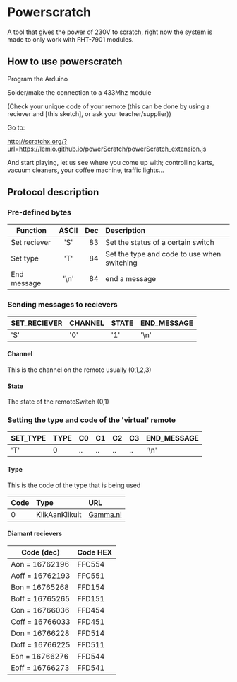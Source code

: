 # Powerscratch
A tool that gives the power of 230V to scratch, right now the system is made to only work with FHT-7901 modules.

## How to use powerscratch

Program the Arduino

Solder/make the connection to a 433Mhz module


[logo]:  https://lemio.github.io/powerScratch/images/powerScratch_3.jpg "KlikAanKlikUit (KAKU)"
[logo]:  https://lemio.github.io/powerScratch/images/powerScratch_2.jpg "Promax"
[logo]:  https://lemio.github.io/powerScratch/images/powerScratch_1.jpg "FHT-7901 Diamant"

(Check your unique code of your remote (this can be done by using a reciever and [this sketch], or ask your teacher/supplier))

Go to:

http://scratchx.org/?url=https://lemio.github.io/powerScratch/powerScratch_extension.js

And start playing, let us see where you come up with; controlling karts, vacuum cleaners, your coffee machine, traffic lights...

## Protocol description

### Pre-defined bytes

| Function      | ASCII         | Dec   | Description |
| ------------- |:-------------:| -----:|:---|
| Set reciever  | 'S'           | 83    |Set the status of a certain switch|
| Set type      | 'T'           | 84    |Set the type and code to use when switching|
| End message   | '\n'          | 84    |end a message|

### Sending messages to recievers

|SET_RECIEVER|CHANNEL|STATE|END_MESSAGE|
|:---    |:---  |:---|:--         |
|'S'     |'0'   |'1' |'\n'       |

#### Channel
This is the channel on the remote usually (0,1,2,3)

#### State
The state of the remoteSwitch (0,1)

### Setting the type and code of the 'virtual' remote

|SET_TYPE|TYPE|C0|C1|C2|C3|END_MESSAGE|
|:---      |:---  |:---|:----|:---|:---|:---         |
|'T'     |0   |..|..|..|..|'\n'       |

#### Type
This is the code of the type that is being used

| Code | Type | URL |
|:---|:---|:---|
|0|KlikAanKlikuit|[Gamma.nl](https://www.gamma.nl/assortiment/klikaanklikuit-schakelset-apa3-1500r/p/B364802?q=fh_location%3d%2f%2fcatalog01%2fnl_NL%2f%24s%3dklikaanklikuit%2fcategories%3C%7bcatalog01_catverlichting%7d%2ffh_item_type%3E%7bproduct%7d%26fh_start_index%3d0%26fh_view_size%3d20%26fh_refview%3dsearch%26fh_lister_pos%3d1%26date_time%3d20170125T000000%26fh_modification%3d%26fh_sort%3d-online_status%252C-%2524r1%26fh_secondid%3db_product_b021364802)


#### Diamant recievers
|Code (dec)|Code HEX|
|--|--|
|Aon = 16762196    |  FFC554  |
|Aoff = 16762193   |  FFC551  |
|Bon = 16765268    |  FFD154  |
|Boff = 16765265   |  FFD151  |
|Con = 16766036    |  FFD454  |
|Coff = 16766033   |  FFD451|
|Don = 16766228    |  FFD514|
|Doff = 16766225   |  FFD511|
|Eon = 16766276    |  FFD544|
|Eoff = 16766273   |  FFD541|
